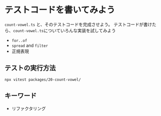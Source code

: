 # テストコードを書いてみよう

`count-vowel.ts` と、そのテストコードを完成させよう。
テストコードが書けたら、`count-vowel.ts`についていろんな実装を試してみよう

- `for..of`
- `spread` and `filter`
- 正規表現

## テストの実行方法

```console
npx vitest packages/20-count-vowel/
```

## キーワード

- リファクタリング
